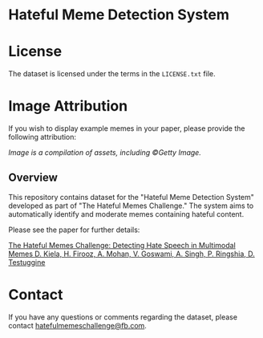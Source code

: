# Hateful Meme Detection System

# License
The dataset is licensed under the terms in the `LICENSE.txt` file.


# Image Attribution
If you wish to display example memes in your paper, please provide the following attribution:


*Image is a compilation of assets, including ©Getty Image.*

## Overview

This repository contains dataset for the "Hateful Meme Detection System" developed as part of "The Hateful Memes Challenge." The system aims to automatically identify and moderate memes containing hateful content.


Please see the paper for further details:


[The Hateful Memes Challenge: Detecting Hate Speech in Multimodal Memes
D. Kiela, H. Firooz, A. Mohan, V. Goswami, A. Singh, P. Ringshia, D. Testuggine](
https://arxiv.org/abs/2005.04790)


# Contact
If you have any questions or comments regarding the dataset, please contact hatefulmemeschallenge@fb.com.
